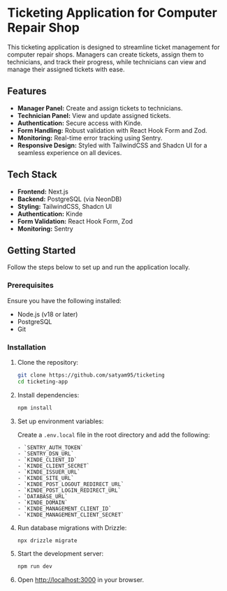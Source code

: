 # Ticketing Application for Computer Repair Shop

This ticketing application is designed to streamline ticket management for computer repair shops. Managers can create tickets, assign them to technicians, and track their progress, while technicians can view and manage their assigned tickets with ease.

## Features

- **Manager Panel:** Create and assign tickets to technicians.
- **Technician Panel:** View and update assigned tickets.
- **Authentication:** Secure access with Kinde.
- **Form Handling:** Robust validation with React Hook Form and Zod.
- **Monitoring:** Real-time error tracking using Sentry.
- **Responsive Design:** Styled with TailwindCSS and Shadcn UI for a seamless experience on all devices.

## Tech Stack

- **Frontend:** Next.js
- **Backend:** PostgreSQL (via NeonDB)
- **Styling:** TailwindCSS, Shadcn UI
- **Authentication:** Kinde
- **Form Validation:** React Hook Form, Zod
- **Monitoring:** Sentry


## Getting Started

Follow the steps below to set up and run the application locally.

### Prerequisites

Ensure you have the following installed:

- Node.js (v18 or later)
- PostgreSQL
- Git

### Installation

1. Clone the repository:

   ```bash
   git clone https://github.com/satyam95/ticketing
   cd ticketing-app
   ```

2. Install dependencies:

   ```bash
   npm install
   ```

3. Set up environment variables:

   Create a `.env.local` file in the root directory and add the following:

   ```env
   - `SENTRY_AUTH_TOKEN`
   - `SENTRY_DSN_URL`
   - `KINDE_CLIENT_ID`
   - `KINDE_CLIENT_SECRET`
   - `KINDE_ISSUER_URL`
   - `KINDE_SITE_URL`
   - `KINDE_POST_LOGOUT_REDIRECT_URL`
   - `KINDE_POST_LOGIN_REDIRECT_URL`
   - `DATABASE_URL`
   - `KINDE_DOMAIN`
   - `KINDE_MANAGEMENT_CLIENT_ID`
   - `KINDE_MANAGEMENT_CLIENT_SECRET`
   ```

4. Run database migrations with Drizzle:

   ```bash
   npx drizzle migrate
   ```

5. Start the development server:

   ```bash
   npm run dev
   ```

6. Open [http://localhost:3000](http://localhost:3000) in your browser.
